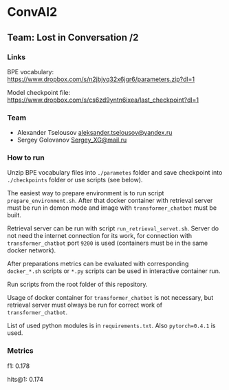 # ConvAI2
## Team: Lost in Conversation /2


### Links

BPE vocabulary: https://www.dropbox.com/s/n2jbjyq32x6jgr6/parameters.zip?dl=1

Model checkpoint file: https://www.dropbox.com/s/cs6zd9yntn6ixea/last_checkpoint?dl=1

### Team

* Alexander Tselousov aleksander.tselousov@yandex.ru
* Sergey Golovanov Sergey_XG@mail.ru

### How to run

Unzip BPE vocabulary files into `./parametes` folder and save checkpoint into 
`./checkpoints` folder or use scripts (see below). 

The easiest way to prepare environment is to run script `prepare_environment.sh`.
After that docker container with retrieval server must be run in demon mode and 
image with `transformer_chatbot` must be built.

Retrieval server can be run with script `run_retrieval_servet.sh`. 
Server do not need the internet connection for its work, for connection with 
`transformer_chatbot` port `9200` is used (containers must be in the same docker network).   

After preparations metrics can be evaluated with corresponding `docker_*.sh` scripts or
`*.py` scripts can be used in interactive container run.

Run scripts from the root folder of this repository. 

Usage of docker container for `transformer_chatbot` is not necessary, but 
retrieval server must olways be run for correct work of `transformer_chatbot`.

List of used python modules is in `requirements.txt`. Also `pytorch=0.4.1` is used.

### Metrics

f1: 0.178

hits@1: 0.174
